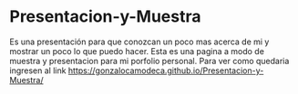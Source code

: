 # Presentacion-y-Muestra
Es una presentación para que conozcan un poco mas acerca de mi y mostrar un poco lo que puedo hacer. 
Esta es una pagina a modo de muestra y presentacion para mi porfolio personal. 
Para ver como quedaria ingresen al link  https://gonzalocamodeca.github.io/Presentacion-y-Muestra/

